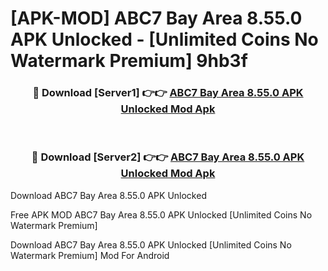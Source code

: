 # [APK-MOD] ABC7 Bay Area 8.55.0 APK Unlocked - [Unlimited Coins No Watermark Premium] 9hb3f



<div align="center">
<h3>🔴 Download [Server1] 👉👉 <a href="https://momento.my/?title=ABC7_Bay_Area_8.55.0_APK_Unlocked">ABC7 Bay Area 8.55.0 APK Unlocked Mod Apk</a></h3><br>

<h3>🔴 Download [Server2] 👉👉 <a href="https://momento.my/?title=ABC7_Bay_Area_8.55.0_APK_Unlocked">ABC7 Bay Area 8.55.0 APK Unlocked Mod Apk</a></h3>
</div>



Download ABC7 Bay Area 8.55.0 APK Unlocked 

Free APK MOD ABC7 Bay Area 8.55.0 APK Unlocked [Unlimited Coins No Watermark Premium]

Download ABC7 Bay Area 8.55.0 APK Unlocked [Unlimited Coins No Watermark Premium] Mod For Android
